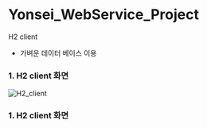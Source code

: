 # Yonsei_WebService_Project

H2 client
* 가벼운 데이터 베이스 이용

### 1. H2 client 화면

![H2_client](https://user-images.githubusercontent.com/54561105/114303463-391aca00-9b09-11eb-8a10-995e22d1734e.png)

### 1. H2 client 화면
